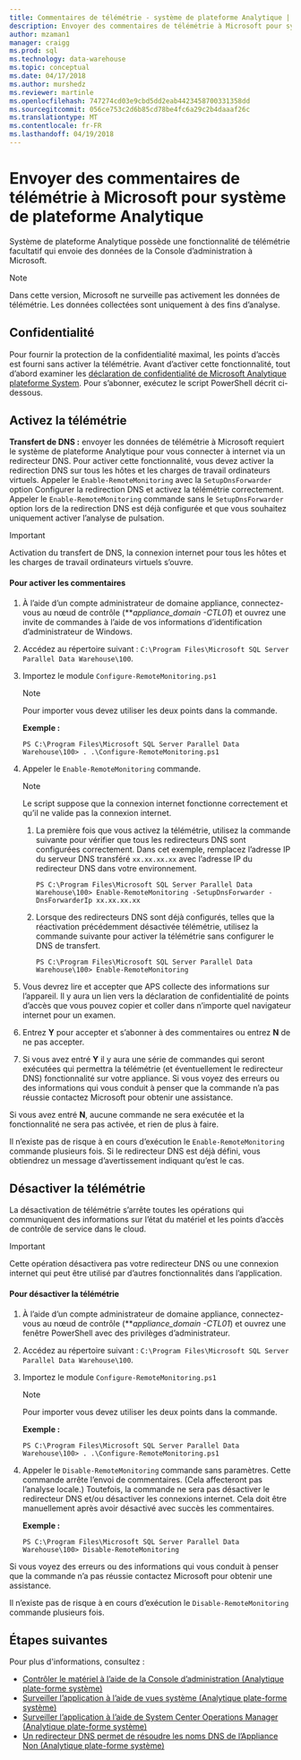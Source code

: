 ```yaml
---
title: Commentaires de télémétrie - système de plateforme Analytique | Documents Microsoft
description: Envoyer des commentaires de télémétrie à Microsoft pour système de plateforme d’Analytique.
author: mzaman1
manager: craigg
ms.prod: sql
ms.technology: data-warehouse
ms.topic: conceptual
ms.date: 04/17/2018
ms.author: murshedz
ms.reviewer: martinle
ms.openlocfilehash: 747274cd03e9cbd5dd2eab4423458700331358dd
ms.sourcegitcommit: 056ce753c2d6b85cd78be4fc6a29c2b4daaaf26c
ms.translationtype: MT
ms.contentlocale: fr-FR
ms.lasthandoff: 04/19/2018
---
```

# <a name="send-telemetry-feedback-to-microsoft-for-analytics-platform-system"></a>Envoyer des commentaires de télémétrie à Microsoft pour système de plateforme Analytique
Système de plateforme Analytique possède une fonctionnalité de télémétrie facultatif qui envoie des données de la Console d’administration à Microsoft. 
  
> [!NOTE]  
> Dans cette version, Microsoft ne surveille pas activement les données de télémétrie. Les données collectées sont uniquement à des fins d’analyse.  
  
## <a name="privacy"></a>Confidentialité  
Pour fournir la protection de la confidentialité maximal, les points d’accès est fourni sans activer la télémétrie. Avant d’activer cette fonctionnalité, tout d’abord examiner les [déclaration de confidentialité de Microsoft Analytique plateforme System](http://go.microsoft.com/fwlink/?LinkId=400902). Pour s’abonner, exécutez le script PowerShell décrit ci-dessous.  
  
## <a name="enable"></a>Activez la télémétrie  
**Transfert de DNS :** envoyer les données de télémétrie à Microsoft requiert le système de plateforme Analytique pour vous connecter à internet via un redirecteur DNS. Pour activer cette fonctionnalité, vous devez activer la redirection DNS sur tous les hôtes et les charges de travail ordinateurs virtuels. Appeler le `Enable-RemoteMonitoring` avec la `SetupDnsForwarder` option Configurer la redirection DNS et activez la télémétrie correctement. Appeler le `Enable-RemoteMonitoring` commande sans le `SetupDnsForwarder` option lors de la redirection DNS est déjà configurée et que vous souhaitez uniquement activer l’analyse de pulsation.  
  
> [!IMPORTANT]  
> Activation du transfert de DNS, la connexion internet pour tous les hôtes et les charges de travail ordinateurs virtuels s’ouvre.  
  
#### <a name="to-enable-feedback"></a>Pour activer les commentaires  
  
1.  À l’aide d’un compte administrateur de domaine appliance, connectez-vous au nœud de contrôle (***appliance_domain *-CTL01**) et ouvrez une invite de commandes à l’aide de vos informations d’identification d’administrateur de Windows.  
  
2.  Accédez au répertoire suivant : `C:\Program Files\Microsoft SQL Server Parallel Data Warehouse\100`.  
  
3.  Importez le module `Configure-RemoteMonitoring.ps1`  
  
    > [!NOTE]  
    > Pour importer vous devez utiliser les deux points dans la commande.  
  
    **Exemple :**  
  
    ```  
    PS C:\Program Files\Microsoft SQL Server Parallel Data Warehouse\100> . .\Configure-RemoteMonitoring.ps1  
    ```  
  
4.  Appeler le `Enable-RemoteMonitoring` commande.  
  
    > [!NOTE]  
    > Le script suppose que la connexion internet fonctionne correctement et qu’il ne valide pas la connexion internet.  
  
    1.  La première fois que vous activez la télémétrie, utilisez la commande suivante pour vérifier que tous les redirecteurs DNS sont configurées correctement. Dans cet exemple, remplacez l’adresse IP du serveur DNS transféré `xx.xx.xx.xx` avec l’adresse IP du redirecteur DNS dans votre environnement.  
  
        ```  
        PS C:\Program Files\Microsoft SQL Server Parallel Data Warehouse\100> Enable-RemoteMonitoring -SetupDnsForwarder -DnsForwarderIp xx.xx.xx.xx  
        ```  
  
    2.  Lorsque des redirecteurs DNS sont déjà configurés, telles que la réactivation précédemment désactivée télémétrie, utilisez la commande suivante pour activer la télémétrie sans configurer le DNS de transfert.  
  
        ```  
        PS C:\Program Files\Microsoft SQL Server Parallel Data Warehouse\100> Enable-RemoteMonitoring  
        ```  
  
5.  Vous devrez lire et accepter que APS collecte des informations sur l’appareil. Il y aura un lien vers la déclaration de confidentialité de points d’accès que vous pouvez copier et coller dans n’importe quel navigateur internet pour un examen.  
  
6.  Entrez **Y** pour accepter et s’abonner à des commentaires ou entrez **N** de ne pas accepter.  
  
7.  Si vous avez entré **Y** il y aura une série de commandes qui seront exécutées qui permettra la télémétrie (et éventuellement le redirecteur DNS) fonctionnalité sur votre appliance. Si vous voyez des erreurs ou des informations qui vous conduit à penser que la commande n’a pas réussie contactez Microsoft pour obtenir une assistance.  
  
Si vous avez entré **N**, aucune commande ne sera exécutée et la fonctionnalité ne sera pas activée, et rien de plus à faire.  
  
Il n’existe pas de risque à en cours d’exécution le `Enable-RemoteMonitoring` commande plusieurs fois. Si le redirecteur DNS est déjà défini, vous obtiendrez un message d’avertissement indiquant qu’est le cas.  
  
## <a name="disable"></a>Désactiver la télémétrie  
La désactivation de télémétrie s’arrête toutes les opérations qui communiquent des informations sur l’état du matériel et les points d’accès de contrôle de service dans le cloud.  
  
> [!IMPORTANT]  
> Cette opération désactivera pas votre redirecteur DNS ou une connexion internet qui peut être utilisé par d’autres fonctionnalités dans l’application.  
  
#### <a name="to-disable-telemetry"></a>Pour désactiver la télémétrie  
  
1.  À l’aide d’un compte administrateur de domaine appliance, connectez-vous au nœud de contrôle (***appliance_domain *-CTL01**) et ouvrez une fenêtre PowerShell avec des privilèges d’administrateur.  
  
2.  Accédez au répertoire suivant : `C:\Program Files\Microsoft SQL Server Parallel Data Warehouse\100`.  
  
3.  Importez le module `Configure-RemoteMonitoring.ps1`  
  
    > [!NOTE]  
    > Pour importer vous devez utiliser les deux points dans la commande.  
  
    **Exemple :**  
  
    ```  
    PS C:\Program Files\Microsoft SQL Server Parallel Data Warehouse\100> . .\Configure-RemoteMonitoring.ps1  
    ```  
  
4.  Appeler le `Disable-RemoteMonitoring` commande sans paramètres. Cette commande arrête l’envoi de commentaires. (Cela affecteront pas l’analyse locale.) Toutefois, la commande ne sera pas désactiver le redirecteur DNS et/ou désactiver les connexions internet. Cela doit être manuellement après avoir désactivé avec succès les commentaires.  
  
    **Exemple :**  
  
    ```  
    PS C:\Program Files\Microsoft SQL Server Parallel Data Warehouse\100> Disable-RemoteMonitoring  
    ```  
  
Si vous voyez des erreurs ou des informations qui vous conduit à penser que la commande n’a pas réussie contactez Microsoft pour obtenir une assistance.  
  
Il n’existe pas de risque à en cours d’exécution le `Disable-RemoteMonitoring` commande plusieurs fois.  
  
## <a name="next-steps"></a>Étapes suivantes
Pour plus d'informations, consultez :
- [Contrôler le matériel à l’aide de la Console d’administration &#40;Analytique plate-forme système&#41;](monitor-the-appliance-by-using-the-admin-console.md)  
- [Surveiller l’application à l’aide de vues système &#40;Analytique plate-forme système&#41;](monitor-the-appliance-by-using-system-views.md)  
- [Surveiller l’application à l’aide de System Center Operations Manager &#40;Analytique plate-forme système&#41;](monitor-the-appliance-by-using-system-center-operations-manager.md)  
- [Un redirecteur DNS permet de résoudre les noms DNS de l’Appliance Non &#40;Analytique plate-forme système&#41;](use-a-dns-forwarder-to-resolve-non-appliance-dns-names.md)  
  
